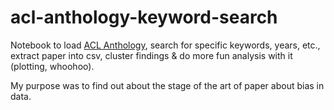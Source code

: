 # acl-anthology-keyword-search

Notebook to load [ACL Anthology](https://aclanthology.org/), search for specific keywords, years, etc., extract paper into csv, cluster findings & do more fun analysis with it (plotting, whoohoo). 

My purpose was to find out about the stage of the art of paper about bias in data.
